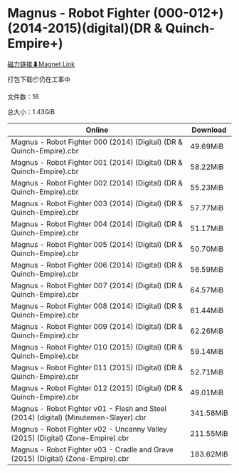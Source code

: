 # Magnus - Robot Fighter (000-012+)(2014-2015)(digital)(DR & Quinch-Empire+)

[磁力链接⬇Magnet Link](magnet:?xt=urn:btih:88d88c3ea12804beed7d6d3283789e1411b82511&dn=Magnus%20-%20Robot%20Fighter%20%28000-012%2B%29%282014-2015%29%28digital%29%28DR%20%26%20Quinch-Empire%2B%29)

打包下载📦仍在工事中

文件数：16

总大小：1.43GiB

Online | Download
--- | ---
Magnus - Robot Fighter 000 (2014) (Digital) (DR & Quinch-Empire).cbr | 49.69MiB
Magnus - Robot Fighter 001 (2014) (Digital) (DR & Quinch-Empire).cbr | 58.22MiB
Magnus - Robot Fighter 002 (2014) (Digital) (DR & Quinch-Empire).cbr | 55.23MiB
Magnus - Robot Fighter 003 (2014) (Digital) (DR & Quinch-Empire).cbr | 57.77MiB
Magnus - Robot Fighter 004 (2014) (Digital) (DR & Quinch-Empire).cbr | 51.17MiB
Magnus - Robot Fighter 005 (2014) (Digital) (DR & Quinch-Empire).cbr | 50.70MiB
Magnus - Robot Fighter 006 (2014) (Digital) (DR & Quinch-Empire).cbr | 56.59MiB
Magnus - Robot Fighter 007 (2014) (Digital) (DR & Quinch-Empire).cbr | 64.57MiB
Magnus - Robot Fighter 008 (2014) (Digital) (DR & Quinch-Empire).cbr | 61.44MiB
Magnus - Robot Fighter 009 (2014) (Digital) (DR & Quinch-Empire).cbr | 62.26MiB
Magnus - Robot Fighter 010 (2015) (Digital) (DR & Quinch-Empire).cbr | 59.14MiB
Magnus - Robot Fighter 011 (2015) (Digital) (DR & Quinch-Empire).cbr | 52.71MiB
Magnus - Robot Fighter 012 (2015) (Digital) (DR & Quinch-Empire).cbr | 49.01MiB
Magnus - Robot Fighter v01 - Flesh and Steel (2014) (digital) (Minutemen-Slayer).cbr | 341.58MiB
Magnus - Robot Fighter v02 - Uncanny Valley (2015) (Digital) (Zone-Empire).cbr | 211.55MiB
Magnus - Robot Fighter v03 - Cradle and Grave (2015) (Digital) (Zone-Empire).cbr | 183.62MiB